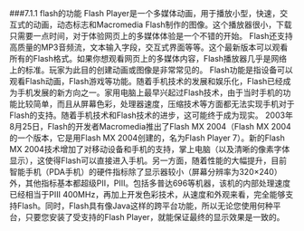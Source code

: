 ###7.1.1 flash的功能
Flash Player是一个多媒体动画，用于播放小型，快速，交互式的动画，动态标志和Macromedia Flash制作的图像。这个播放器很小，下载只需要一点时间，对于体验网页上的多媒体体验是一个不错的开始。
Flash还支持高质量的MP3音频流，文本输入字段，交互式界面等等。这个最新版本可以观看所有的Flash格式。如果你想观看网页上的多媒体内容，Flash播放器几乎是网络上的标准。玩家为此目的创建动画或图像是非常常见的。
Flash功能是指设备可以观看Flash动画，Flash游戏等功能。随着手机技术的发展和娱乐化，Flash已经成为手机发展的新方向之一。家用电脑上最早兴起过Flash技术，由于当时手机的功能比较简单，而且从屏幕色彩，处理器速度，压缩技术等方面都无法实现手机对于Flash的支持。随着手机技术和Flash技术的进步，这可能终于成为现实。 2003年8月25日，Flash的开发者Macromedia推出了Flash MX 2004（Flash MX 2004的一个版本，它是用Flash MX 2004创建的，名为Flash Player 7）。新的Flash MX 2004技术增加了对移动设备和手机的支持，掌上电脑（以及清晰的像素字体显示），这使得Flash可以直接进入手机。另一方面，随着性能的大幅提升，目前智能手机（PDA手机）的硬件指标除了显示器较小（屏幕分辨率为320×240）外，其他指标基本都超级PII，PIII。包括多普达696等机器，该机的内部处理速度已经相当于PIII 400MHz，再加上开发色彩技术，从速度和外观来看，完全能够支持Flash。同时，Flash具有像Java这样的跨平台功能，所以无论您使用何种平台，只要您安装了受支持的Flash Player，就能保证最终的显示效果是一致的。
